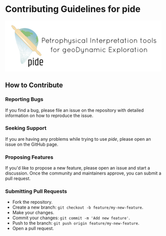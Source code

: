 # Contributing Guidelines for pide
<img src="./docs/figures/pide_logo.png">

## How to Contribute

### Reporting Bugs

If you find a bug, please file an issue on the repository with detailed information on how to reproduce the issue.

### Seeking Support

If you are having any problems while trying to use *pide*, please open an issue on the GitHub page.

### Proposing Features

If you'd like to propose a new feature, please open an issue and start a discussion. Once the community and maintainers approve, you can submit a pull request.

### Submitting Pull Requests

- Fork the repository.
- Create a new branch: `git checkout -b feature/my-new-feature`.
- Make your changes.
- Commit your changes: `git commit -m 'Add new feature'`.
- Push to the branch: `git push origin feature/my-new-feature`.
- Open a pull request.
